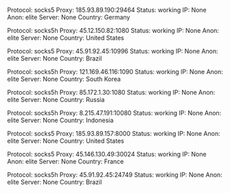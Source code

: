 Protocol: socks5
Proxy: 185.93.89.190:29464
Status: working
IP: None
Anon: elite
Server: None
Country: Germany

Protocol: socks5h
Proxy: 45.12.150.82:1080
Status: working
IP: None
Anon: elite
Server: None
Country: United States

Protocol: socks5
Proxy: 45.91.92.45:10996
Status: working
IP: None
Anon: elite
Server: None
Country: Brazil

Protocol: socks5h
Proxy: 121.169.46.116:1090
Status: working
IP: None
Anon: elite
Server: None
Country: South Korea

Protocol: socks5h
Proxy: 85.172.1.30:1080
Status: working
IP: None
Anon: elite
Server: None
Country: Russia

Protocol: socks5h
Proxy: 8.215.47.191:10080
Status: working
IP: None
Anon: elite
Server: None
Country: Indonesia

Protocol: socks5
Proxy: 185.93.89.157:8000
Status: working
IP: None
Anon: elite
Server: None
Country: United States

Protocol: socks5
Proxy: 45.146.130.49:30024
Status: working
IP: None
Anon: elite
Server: None
Country: France

Protocol: socks5h
Proxy: 45.91.92.45:24749
Status: working
IP: None
Anon: elite
Server: None
Country: Brazil

